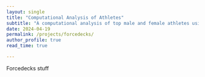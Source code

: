 ```yaml
---
layout: single
title: "Computational Analysis of Athletes"
subtitle: "A computational analysis of top male and female athletes using data from Forcedeck plates"
date: 2024-04-19
permalink: /projects/forcedecks/
author_profile: true
read_time: true

---
```


Forcedecks stuff

